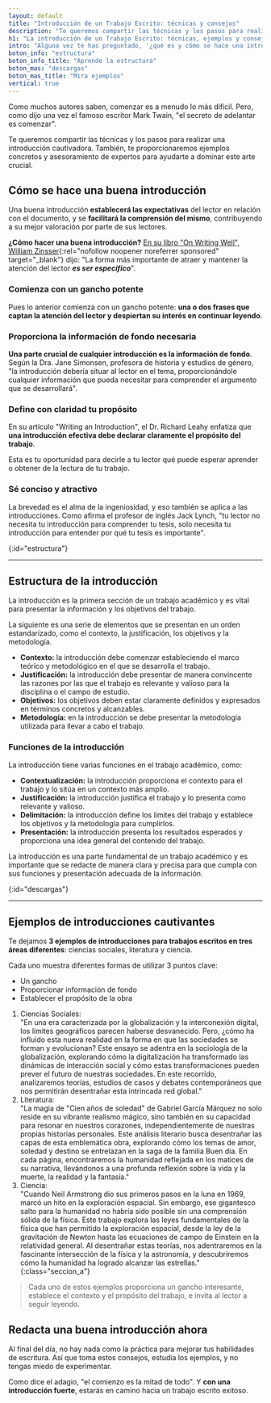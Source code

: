 ```yaml
---
layout: default
title: "Introducción de un Trabajo Escrito: técnicas y consejos"
description: "Te queremos compartir las técnicas y los pasos para realizar una introducción cautivadora, además de los consjos de los expertos en introducciones. ¡Entra!"
h1: "La introducción de un Trabajo Escrito: técnicas, ejemplos y consejos"
intro: "Alguna vez te has preguntado, '¿qué es y cómo se hace una introducción de un trabajo escrito?' Si es así, no estás solo."
boton_info: "estructura"
boton_info_title: "Aprende la estructura"
boton_mas: "descargas"
boton_mas_title: "Mira ejemplos"
vertical: true
---
```

Como muchos autores saben, comenzar es a menudo lo más difícil. Pero, como dijo una vez el famoso escritor Mark Twain, "el secreto de adelantar es comenzar".

Te queremos compartir las técnicas y los pasos para realizar una introducción cautivadora. También, te proporcionaremos ejemplos concretos y asesoramiento de expertos para ayudarte a dominar este arte crucial.

## Cómo se hace una buena introducción

Una buena introducción **establecerá las expectativas** del lector en relación con el documento, y se **facilitará la comprensión del mismo**, contribuyendo a su mejor valoración por parte de sus lectores.

**¿Cómo hacer una buena introducción?** [En su libro "On Writing Well", William Zinsser](https://amzn.to/46KAUff "Comprar el libro"){:rel="nofollow noopener noreferrer sponsored" target="_blank"} dijo: "La forma más importante de atraer y mantener la atención del lector ***es ser específico***".

### Comienza con un gancho potente

Pues lo anterior comienza con un gancho potente: **una o dos frases que captan la atención del lector y despiertan su interés en continuar leyendo**.

### Proporciona la información de fondo necesaria

**Una parte crucial de cualquier introducción es la información de fondo**. Según la Dra. Jane Simonsen, profesora de historia y estudios de género, "la introducción debería situar al lector en el tema, proporcionándole cualquier información que pueda necesitar para comprender el argumento que se desarrollará".

### Define con claridad tu propósito

En su artículo "Writing an Introduction", el Dr. Richard Leahy enfatiza que **una introducción efectiva debe declarar claramente el propósito del trabajo**.

Esta es tu oportunidad para decirle a tu lector qué puede esperar aprender o obtener de la lectura de tu trabajo.

### Sé conciso y atractivo

La brevedad es el alma de la ingeniosidad, y eso también se aplica a las introducciones. Como afirma el profesor de inglés Jack Lynch, "tu lector no necesita tu introducción para comprender tu tesis, solo necesita tu introducción para entender por qué tu tesis es importante".
<!-- Anclaje para que la barra fijada no cubra el siguiente subtítulo -->
{:id="estructura"}

----

## Estructura de la introducción

La introducción es la primera sección de un trabajo académico y es vital para presentar la información y los objetivos del trabajo.

La siguiente es una serie de elementos que se presentan en un orden estandarizado, como el contexto, la justificación, los objetivos y la metodología.

- **Contexto:** la introducción debe comenzar estableciendo el marco teórico y metodológico en el que se desarrolla el trabajo.
- **Justificación:** la introducción debe presentar de manera convincente las razones por las que el trabajo es relevante y valioso para la disciplina o el campo de estudio.
- **Objetivos:** los objetivos deben estar claramente definidos y expresados en términos concretos y alcanzables.
- **Metodología:** en la introducción se debe presentar la metodología utilizada para llevar a cabo el trabajo.

### Funciones de la introducción

La introducción tiene varias funciones en el trabajo académico, como:

- **Contextualización:** la introducción proporciona el contexto para el trabajo y lo sitúa en un contexto más amplio.
- **Justificación:** la introducción justifica el trabajo y lo presenta como relevante y valioso.
- **Delimitación:** la introducción define los límites del trabajo y establece los objetivos y la metodología para cumplirlos.
- **Presentación:** la introducción presenta los resultados esperados y proporciona una idea general del contenido del trabajo.

La introducción es una parte fundamental de un trabajo académico y es importante que se redacte de manera clara y precisa para que cumpla con sus funciones y presentación adecuada de la información.
<!-- Anclaje para que la barra fijada no cubra el siguiente subtítulo -->
{:id="descargas"}

----

## Ejemplos de introducciones cautivantes

Te dejamos **3 ejemplos de introducciones para trabajos escritos en tres áreas diferentes**: ciencias sociales, literatura y ciencia.

Cada uno muestra diferentes formas de utilizar 3 puntos clave:

* Un gancho
* Proporcionar información de fondo
* Establecer el propósito de la obra

1. Ciencias Sociales:  
"En una era caracterizada por la globalización y la interconexión digital, los límites geográficos parecen haberse desvanecido. Pero, ¿cómo ha influido esta nueva realidad en la forma en que las sociedades se forman y evolucionan? Este ensayo se adentra en la sociología de la globalización, explorando cómo la digitalización ha transformado las dinámicas de interacción social y cómo estas transformaciones pueden prever el futuro de nuestras sociedades. En este recorrido, analizaremos teorías, estudios de casos y debates contemporáneos que nos permitirán desentrañar esta intrincada red global."
2. Literatura:  
"La magia de "Cien años de soledad" de Gabriel García Márquez no solo reside en su vibrante realismo mágico, sino también en su capacidad para resonar en nuestros corazones, independientemente de nuestras propias historias personales. Este análisis literario busca desentrañar las capas de esta emblemática obra, explorando cómo los temas de amor, soledad y destino se entrelazan en la saga de la familia Buen día. En cada página, encontraremos la humanidad reflejada en los matices de su narrativa, llevándonos a una profunda reflexión sobre la vida y la muerte, la realidad y la fantasía."
3. Ciencia:  
"Cuando Neil Armstrong dio sus primeros pasos en la luna en 1969, marcó un hito en la exploración espacial. Sin embargo, ese gigantesco salto para la humanidad no habría sido posible sin una comprensión sólida de la física. Este trabajo explora las leyes fundamentales de la física que han permitido la exploración espacial, desde la ley de la gravitación de Newton hasta las ecuaciones de campo de Einstein en la relatividad general. Al desentrañar estas teorías, nos adentraremos en la fascinante intersección de la física y la astronomía, y descubriremos cómo la humanidad ha logrado alcanzar las estrellas."
{:class="seccion_a"}

>Cada uno de estos ejemplos proporciona un gancho interesante, establece el contexto y el propósito del trabajo, e invita al lector a seguir leyendo.

## Redacta una buena introducción ahora

Al final del día, no hay nada como la práctica para mejorar tus habilidades de escritura. Así que toma estos consejos, estudia los ejemplos, y no tengas miedo de experimentar.

Como dice el adagio, "el comienzo es la mitad de todo". Y **con una introducción fuerte**, estarás en camino hacia un trabajo escrito exitoso.
